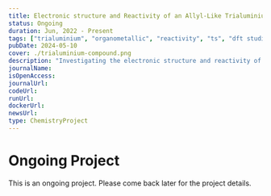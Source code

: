```yaml
---
title: Electronic structure and Reactivity of an Allyl-Like Trialuminium Compound
status: Ongoing
duration: Jun, 2022 - Present
tags: ["trialuminium", "organometallic", "reactivity", "ts", "dft studies", "theoretical", "experimental", "ongoing"]
pubDate: 2024-05-10
cover: ./trialuminium-compound.png
description: "Investigating the electronic structure and reactivity of an allyl-like trialuminium compound, an intriguing study in organometallic chemistry."
journalName: 
isOpenAccess: 
journalUrl: 
codeUrl: 
runUrl: 
dockerUrl: 
newsUrl: 
type: ChemistryProject
---
```

# Ongoing Project
This is an ongoing project. Please come back later for the project details.